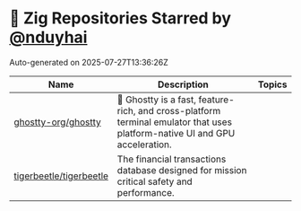 # 🌟 Zig Repositories Starred by [@nduyhai](https://github.com/nduyhai)

Auto-generated on 2025-07-27T13:36:26Z

| Name | Description | Topics |
|------|-------------|-------|
| [ghostty-org/ghostty](https://github.com/ghostty-org/ghostty) | 👻 Ghostty is a fast, feature-rich, and cross-platform terminal emulator that uses platform-native UI and GPU acceleration. |  |
| [tigerbeetle/tigerbeetle](https://github.com/tigerbeetle/tigerbeetle) | The financial transactions database designed for mission critical safety and performance. |  |
